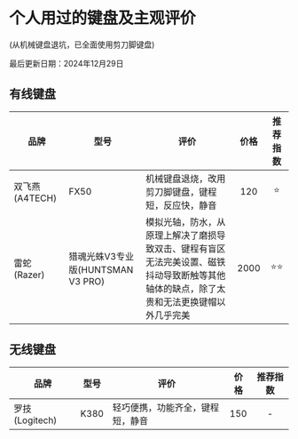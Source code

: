 # 个人用过的键盘及主观评价

(从机械键盘退坑，已全面使用剪刀脚键盘)

最后更新日期：2024年12月29日

## 有线键盘

| 品牌 | 型号 | 评价 | 价格 | 推荐指数 |
| ----------- | ----------- | ----------- | :-----------: | :-----------: |
| 双飞燕 (A4TECH) | FX50 | 机械键盘退烧，改用剪刀脚键盘，键程短，反应快，静音 | 120 | ⭐ |
| 雷蛇 (Razer) | 猎魂光蛛V3专业版(HUNTSMAN V3 PRO) | 模拟光轴，防水，从原理上解决了磨损导致双击、键程有盲区无法完美设置、磁铁抖动导致断触等其他轴体的缺点，除了太贵和无法更换键帽以外几乎完美 | 2000 | ⭐⭐ |

## 无线键盘

| 品牌 | 型号 | 评价 | 价格 | 推荐指数 |
| ----------- | ----------- | ----------- | :-----------: | :-----------: |
| 罗技 (Logitech) | K380 | 轻巧便携，功能齐全，键程短，静音 | 150 | - |
